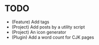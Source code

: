 # TODO

* (Feature) Add tags
* (Project) Add posts by a utility script
* (Project) An icon generator
* (Plugin) Add a word count for CJK pages
